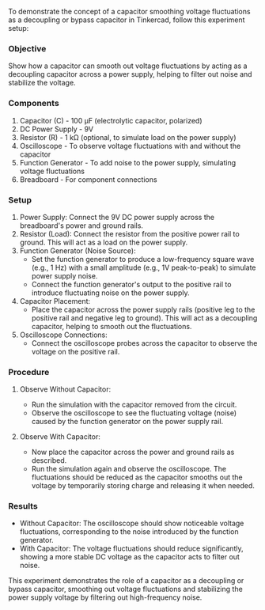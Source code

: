 To demonstrate the concept of a capacitor smoothing voltage fluctuations as a decoupling or bypass capacitor in Tinkercad, follow this experiment setup:

### Objective

Show how a capacitor can smooth out voltage fluctuations by acting as a decoupling capacitor across a power supply, helping to filter out noise and stabilize the voltage.

### Components

1. Capacitor (C) - 100 µF (electrolytic capacitor, polarized)
2. DC Power Supply - 9V
3. Resistor (R) - 1 kΩ (optional, to simulate load on the power supply)
4. Oscilloscope - To observe voltage fluctuations with and without the capacitor
5. Function Generator - To add noise to the power supply, simulating voltage fluctuations
6. Breadboard - For component connections

### Setup

1. Power Supply: Connect the 9V DC power supply across the breadboard's power and ground rails.
2. Resistor (Load): Connect the resistor from the positive power rail to ground. This will act as a load on the power supply.
3. Function Generator (Noise Source):
   - Set the function generator to produce a low-frequency square wave (e.g., 1 Hz) with a small amplitude (e.g., 1V peak-to-peak) to simulate power supply noise.
   - Connect the function generator's output to the positive rail to introduce fluctuating noise on the power supply.
4. Capacitor Placement:
   - Place the capacitor across the power supply rails (positive leg to the positive rail and negative leg to ground). This will act as a decoupling capacitor, helping to smooth out the fluctuations.
5. Oscilloscope Connections:
   - Connect the oscilloscope probes across the capacitor to observe the voltage on the positive rail.

### Procedure

1. Observe Without Capacitor:
   - Run the simulation with the capacitor removed from the circuit.
   - Observe the oscilloscope to see the fluctuating voltage (noise) caused by the function generator on the power supply rail.

2. Observe With Capacitor:
   - Now place the capacitor across the power and ground rails as described.
   - Run the simulation again and observe the oscilloscope. The fluctuations should be reduced as the capacitor smooths out the voltage by temporarily storing charge and releasing it when needed.

### Results

- Without Capacitor: The oscilloscope should show noticeable voltage fluctuations, corresponding to the noise introduced by the function generator.
- With Capacitor: The voltage fluctuations should reduce significantly, showing a more stable DC voltage as the capacitor acts to filter out noise.

This experiment demonstrates the role of a capacitor as a decoupling or bypass capacitor, smoothing out voltage fluctuations and stabilizing the power supply voltage by filtering out high-frequency noise.
